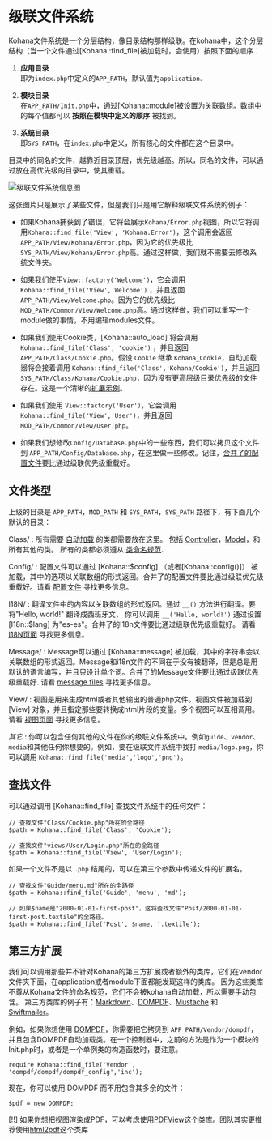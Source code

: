 # 级联文件系统

Kohana文件系统是一个分层结构，像目录结构那样级联。在kohana中，这个分层结构（当一个文件通过[Kohana::find_file]被加载时，会使用）按照下面的顺序：

1. **应用目录**  
   即为`index.php`中定义的`APP_PATH`，默认值为`application`.

2. **模块目录**  
   在`APP_PATH/Init.php`中，通过[Kohana::module]被设置为关联数组。数组中的每个值都可以 **按照在模块中定义的顺序** 被找到。

3. **系统目录**  
   即`SYS_PATH`，在`index.php`中定义，所有核心的文件都在这个目录中。

目录中的同名的文件，越靠近目录顶层，优先级越高。所以，同名的文件，可以通过放在高优先级的目录中，使其重载。

![级联文件系统信息图](cascading-filesystem-custom.png)

这张图片只是展示了某些文件，但是我们只是用它解释级联文件系统的例子：

* 如果Kohana捕获到了错误，它将会展示`Kohana/Error.php`视图，所以它将调用`Kohana::find_file('View', 'Kohana.Error')`，这个调用会返回`APP_PATH/View/Kohana/Error.php`，因为它的优先级比`SYS_PATH/View/Kohana/Error.php`高。通过这样做，我们就不需要去修改系统文件夹。

* 如果我们使用`View::factory('Welcome')`，它会调用`Kohana::find_file('View','Welcome')` ，并且返回`APP_PATH/View/Welcome.php`。因为它的优先级比`MOD_PATH/Common/View/Welcome.php`高。通过这样做，我们可以重写一个module做的事情，不用编辑modules文件。

* 如果我们使用Cookie类，[Kohana::auto_load] 将会调用 `Kohana::find_file('Class', 'cookie')` ，并且返回 `APP_PATH/Class/Cookie.php`。假设 `Cookie` 继承 `Kohana_Cookie`，自动加载器将会接着调用 `Kohana::find_file('Class','Kohana/Cookie')`，并且返回 `SYS_PATH/Class/Kohana/Cookie.php`，因为没有更高层级目录优先级的文件存在。这是一个清晰的[扩展示例](extension)。

* 如果我们使用 `View::factory('User')`，它会调用`Kohana::find_file('View','User')`，并且返回`MOD_PATH/Common/View/User.php`。

* 如果我们想修改`Config/Database.php`中的一些东西，我们可以拷贝这个文件到 `APP_PATH/Config/Database.php`，在这里做一些修改。记住，[合并了的配置文件](files/config#merge)要比通过级联优先级重载好。

## 文件类型

上级的目录是 `APP_PATH`，`MOD_PATH` 和 `SYS_PATH`，`SYS_PATH` 路径下，有下面几个默认的目录：

Class/
:  所有需要 [自动加载](autoloading) 的类都需要放在这里。 包括 [Controller](mvc/controllers)，[Model](mvc/models)，和所有其他的类。 所有的类都必须遵从 [类命名规范](conventions#class-names-and-file-location).

Config/
:  配置文件可以通过 [Kohana::$config] （或者[Kohana::config()]） 被加载，其中的选项以关联数组的形式返回。合并了的配置文件要比通过级联优先级重载好。请看 [配置文件](files/config) 寻找更多信息。

I18N/
:  翻译文件中的内容以关联数组的形式返回。通过 `__()` 方法进行翻译。要将"Hello, world!" 翻译成西班牙文， 你可以调用 `__('Hello, world!')` 通过设置 [I18n::$lang] 为"es-es"。合并了的I18n文件要比通过级联优先级重载好。 请看 [I18N页面](files/i18n) 寻找更多信息。

Message/
:  Message可以通过 [Kohana::message] 被加载，其中的字符串会以关联数组的形式返回。Message和i18n文件的不同在于没有被翻译，但是总是用默认的语言编写，并且只设计单个词。合并了的Message文件要比通过级联优先级重载好. 请看 [message files](files/messages) 寻找更多信息。

View/
:  视图是用来生成html或者其他输出的普通php文件。视图文件被加载到 [View] 对象，并且指定那些要转换成html片段的变量。多个视图可以互相调用。请看 [视图页面](mvc/views) 寻找更多信息。

*其它*
:  你可以包含任何其他的文件在你的级联文件系统中。例如`guide`、`vendor`、`media`和其他任何你想要的。例如，要在级联文件系统中找打 `media/logo.png`，你可以调用 `Kohana::find_file('media','logo','png')`。

## 查找文件

可以通过调用 [Kohana::find_file] 查找文件系统中的任何文件：

    // 查找文件"Class/Cookie.php"所在的全路径
    $path = Kohana::find_file('Class', 'Cookie');

    // 查找文件"views/User/Login.php"所在的全路径
    $path = Kohana::find_file('View', 'User/Login');
	
如果一个文件不是以 `.php` 结尾的，可以在第三个参数中传递文件的扩展名。

	// 查找文件"Guide/menu.md"所在的全路径
	$path = Kohana::find_file('Guide', 'menu', 'md');

	// 如果$name是"2000-01-01-first-post"，这将查找文件"Post/2000-01-01-first-post.textile"的全路径。
	$path = Kohana::find_file('Post', $name, '.textile');


## 第三方扩展

我们可以调用那些并不针对Kohana的第三方扩展或者额外的类库，它们在vendor文件夹下面，在application或者module下面都能发现这样的类库。
因为这些类库不尊从Kohana文件的命名规范，它们不会被kohana自动加载，所以需要手动包含。
第三方类库的例子有：[Markdown](http://daringfireball.net/projects/markdown/)、[DOMPDF](http://code.google.com/p/dompdf)、[Mustache](http://github.com/bobthecow/mustache.php) 和 [Swiftmailer](http://swiftmailer.org/)。

例如，如果你想使用 [DOMPDF](http://code.google.com/p/dompdf)，你需要把它拷贝到 `APP_PATH/Vendor/dompdf`，并且包含DOMPDF自动加载类。在一个控制器中，之前的方法是作为一个模块的Init.php时，或者是一个单例类的构造函数时，要注意。

    require Kohana::find_file('Vendor', 'dompdf/dompdf/dompdf_config','inc');

现在，你可以使用 DOMPDF 而不用包含其多余的文件：

    $pdf = new DOMPDF;

[!!] 如果你想把视图渲染成PDF，可以考虑使用[PDFView](http://github.com/shadowhand/pdfview)这个类库。团队其实更推荐使用[html2pdf](http://html2pdf.fr/en/default)这个类库
